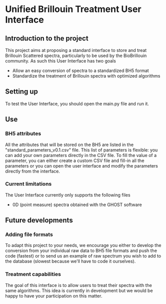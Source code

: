 # Unified Brillouin Treatment User Interface

## Introduction to the project

This project aims at proposing a standard interface to store and treat Brillouin Scattered spectra, particularly to be used by the BioBrillouin community. As such this User Interface has two goals
- Allow an easy conversion of spectra to a standardized BH5 format
- Standardize the treatment of Brillouin spectra with optimized algorithms

## Setting up

To test the User Interface, you should open the main.py file and run it.

## Use

### BH5 attributes

All the attributes that will be stored on the BH5 are listed in the "standard_parameters_v0.1.csv" file. This list of parameters is flexible: you can add your own parameters directly in the CSV file. To fill the value of a parameter, you can either create a custom CSV file and fill-in all the parameters or you can open the user interface and modify the parameters directly from the interface.

### Current limitations

The User Interface currently only supports the following files
- 0D (point measure) spectra obtained with the GHOST software

## Future developments

### Adding file formats

To adapt this project to your needs, we encourage you either to develop the conversion from your individual raw data to BH5 file formats and push the code (fastest) or to send us an example of raw spectrum you wish to add to the database (slowest because we'll have to code it ourselves).

### Treatment capabilities

The goal of this interface is to allow users to treat their spectra with the same algorithms. This idea is currently in development but we would be happy to have your participation on this matter.
